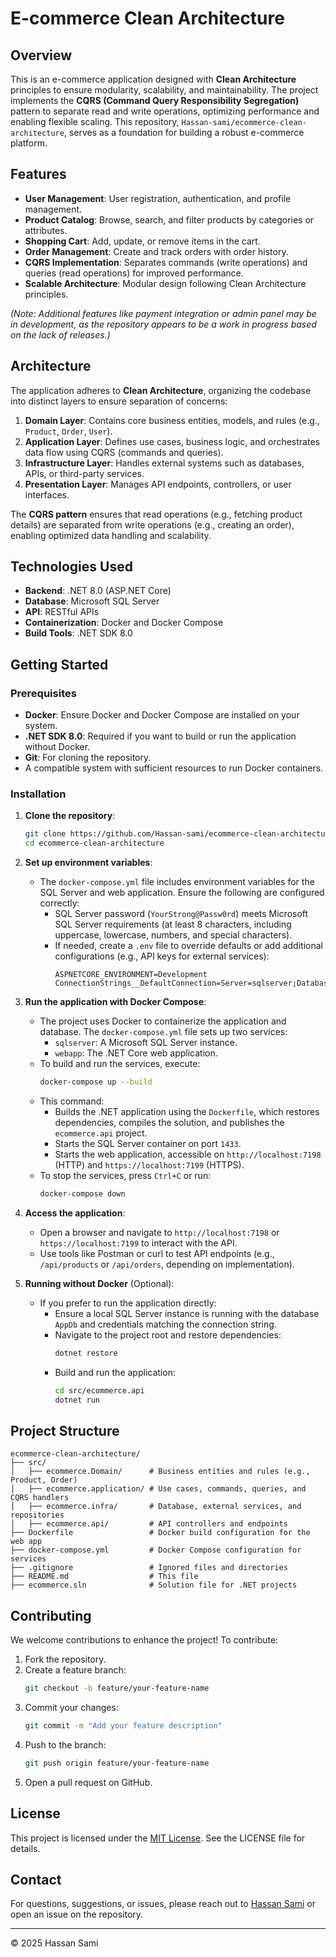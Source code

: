 # E-commerce Clean Architecture

## Overview

This is an e-commerce application designed with **Clean Architecture** principles to ensure modularity, scalability, and maintainability. The project implements the **CQRS (Command Query Responsibility Segregation)** pattern to separate read and write operations, optimizing performance and enabling flexible scaling. This repository, `Hassan-sami/ecommerce-clean-architecture`, serves as a foundation for building a robust e-commerce platform.

## Features

- **User Management**: User registration, authentication, and profile management.
- **Product Catalog**: Browse, search, and filter products by categories or attributes.
- **Shopping Cart**: Add, update, or remove items in the cart.
- **Order Management**: Create and track orders with order history.
- **CQRS Implementation**: Separates commands (write operations) and queries (read operations) for improved performance.
- **Scalable Architecture**: Modular design following Clean Architecture principles.

*(Note: Additional features like payment integration or admin panel may be in development, as the repository appears to be a work in progress based on the lack of releases.)*

## Architecture

The application adheres to **Clean Architecture**, organizing the codebase into distinct layers to ensure separation of concerns:

1. **Domain Layer**: Contains core business entities, models, and rules (e.g., `Product`, `Order`, `User`).
2. **Application Layer**: Defines use cases, business logic, and orchestrates data flow using CQRS (commands and queries).
3. **Infrastructure Layer**: Handles external systems such as databases, APIs, or third-party services.
4. **Presentation Layer**: Manages API endpoints, controllers, or user interfaces.

The **CQRS pattern** ensures that read operations (e.g., fetching product details) are separated from write operations (e.g., creating an order), enabling optimized data handling and scalability.

## Technologies Used

- **Backend**: .NET 8.0 (ASP.NET Core)
- **Database**: Microsoft SQL Server
- **API**: RESTful APIs
- **Containerization**: Docker and Docker Compose
- **Build Tools**: .NET SDK 8.0

## Getting Started

### Prerequisites

- **Docker**: Ensure Docker and Docker Compose are installed on your system.
- **.NET SDK 8.0**: Required if you want to build or run the application without Docker.
- **Git**: For cloning the repository.
- A compatible system with sufficient resources to run Docker containers.

### Installation

1. **Clone the repository**:
   ```bash
   git clone https://github.com/Hassan-sami/ecommerce-clean-architecture.git
   cd ecommerce-clean-architecture
   ```

2. **Set up environment variables**:
   - The `docker-compose.yml` file includes environment variables for the SQL Server and web application. Ensure the following are configured correctly:
     - SQL Server password (`YourStrong@Passw0rd`) meets Microsoft SQL Server requirements (at least 8 characters, including uppercase, lowercase, numbers, and special characters).
     - If needed, create a `.env` file to override defaults or add additional configurations (e.g., API keys for external services):
       ```env
       ASPNETCORE_ENVIRONMENT=Development
       ConnectionStrings__DefaultConnection=Server=sqlserver;Database=AppDb;User=sa;Password=YourStrong@Passw0rd;Encrypt=False;
       ```

3. **Run the application with Docker Compose**:
   - The project uses Docker to containerize the application and database. The `docker-compose.yml` file sets up two services:
     - `sqlserver`: A Microsoft SQL Server instance.
     - `webapp`: The .NET Core web application.
   - To build and run the services, execute:
     ```bash
     docker-compose up --build
     ```
   - This command:
     - Builds the .NET application using the `Dockerfile`, which restores dependencies, compiles the solution, and publishes the `ecommerce.api` project.
     - Starts the SQL Server container on port `1433`.
     - Starts the web application, accessible on `http://localhost:7198` (HTTP) and `https://localhost:7199` (HTTPS).
   - To stop the services, press `Ctrl+C` or run:
     ```bash
     docker-compose down
     ```

4. **Access the application**:
   - Open a browser and navigate to `http://localhost:7198` or `https://localhost:7199` to interact with the API.
   - Use tools like Postman or curl to test API endpoints (e.g., `/api/products` or `/api/orders`, depending on implementation).

5. **Running without Docker** (Optional):
   - If you prefer to run the application directly:
     - Ensure a local SQL Server instance is running with the database `AppDb` and credentials matching the connection string.
     - Navigate to the project root and restore dependencies:
       ```bash
       dotnet restore
       ```
     - Build and run the application:
       ```bash
       cd src/ecommerce.api
       dotnet run
       ```
## Project Structure

```plaintext
ecommerce-clean-architecture/
├── src/
│   ├── ecommerce.Domain/      # Business entities and rules (e.g., Product, Order)
│   ├── ecommerce.application/ # Use cases, commands, queries, and CQRS handlers
│   ├── ecommerce.infra/       # Database, external services, and repositories
│   ├── ecommerce.api/         # API controllers and endpoints
├── Dockerfile                 # Docker build configuration for the web app
├── docker-compose.yml         # Docker Compose configuration for services
├── .gitignore                 # Ignored files and directories
├── README.md                  # This file
├── ecommerce.sln              # Solution file for .NET projects
```

## Contributing

We welcome contributions to enhance the project! To contribute:

1. Fork the repository.
2. Create a feature branch:
   ```bash
   git checkout -b feature/your-feature-name
   ```
3. Commit your changes:
   ```bash
   git commit -m "Add your feature description"
   ```
4. Push to the branch:
   ```bash
   git push origin feature/your-feature-name
   ```
5. Open a pull request on GitHub.

## License

This project is licensed under the [MIT License](LICENSE). See the LICENSE file for details.

## Contact

For questions, suggestions, or issues, please reach out to [Hassan Sami](https://github.com/Hassan-sami) or open an issue on the repository.

---

© 2025 Hassan Sami
